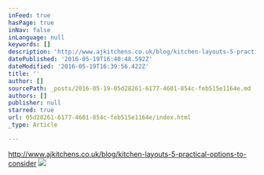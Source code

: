 ```yaml
---
inFeed: true
hasPage: true
inNav: false
inLanguage: null
keywords: []
description: 'http://www.ajkitchens.co.uk/blog/kitchen-layouts-5-practical-options-to-consider'
datePublished: '2016-05-19T16:40:48.592Z'
dateModified: '2016-05-19T16:39:56.422Z'
title: ''
author: []
sourcePath: _posts/2016-05-19-05d28261-6177-4601-854c-feb515e1164e.md
authors: []
publisher: null
starred: true
url: 05d28261-6177-4601-854c-feb515e1164e/index.html
_type: Article

---
```

http://www.ajkitchens.co.uk/blog/kitchen-layouts-5-practical-options-to-consider
![](https://the-grid-user-content.s3-us-west-2.amazonaws.com/68d71aea-ed75-43e2-acc7-abce2e4c2b4b.jpg)